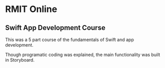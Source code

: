 # RMIT Online

## Swift App Development Course

This was a 5 part course of the fundamentals of Swift and app development.

Though programatic coding was explained, the main functionality was built in Storyboard.
